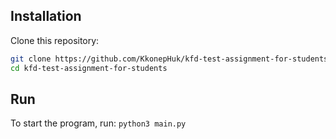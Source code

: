 ## Installation
Clone this repository:
   ```bash
   git clone https://github.com/KkonepHuk/kfd-test-assignment-for-students.git
   cd kfd-test-assignment-for-students
   ```
## Run
To start the program, run:
    ```
    python3 main.py
    ```